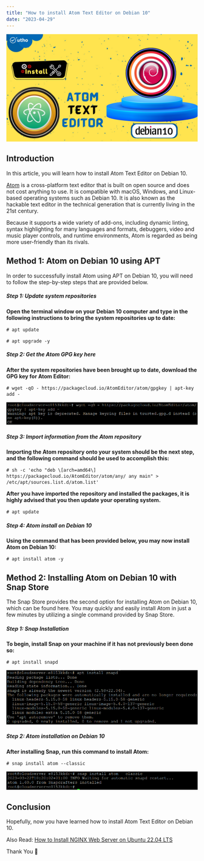 ```yaml
---
title: "How to install Atom Text Editor on Debian 10"
date: "2023-04-29"
---
```


![How to install Atom Text Editor on Debian 10](images/How-to-install-Atom-Text-Editor-on-Debian-10_utho.jpg)

## Introduction

In this article, you will learn how to install Atom Text Editor on Debian 10.

[Atom](https://en.wikipedia.org/wiki/Atom_(text_editor)) is a cross-platform text editor that is built on open source and does not cost anything to use. It is compatible with macOS, Windows, and Linux-based operating systems such as Debian 10. It is also known as the hackable text editor in the technical generation that is currently living in the 21st century.

Because it supports a wide variety of add-ons, including dynamic linting, syntax highlighting for many languages and formats, debuggers, video and music player controls, and runtime environments, Atom is regarded as being more user-friendly than its rivals.

## Method 1: Atom on Debian 10 using APT

In order to successfully install Atom using APT on Debian 10, you will need to follow the step-by-step steps that are provided below.

##### Step 1: Update system repositories

**Open the terminal window on your Debian 10 computer and type in the following instructions to bring the system repositories up to date:**

```
# apt update

```

```
# apt upgrade -y

```

##### Step 2: Get the Atom GPG key here

**After the system repositories have been brought up to date, download the GPG key for Atom Editor:**

```
# wget -qO - https://packagecloud.io/AtomEditor/atom/gpgkey | apt-key add -

```

![output](images/image-882.png)

##### Step 3: Import information from the Atom repository

**Importing the Atom repository onto your system should be the next step, and the following command should be used to accomplish this:**

```
# sh -c 'echo "deb \[arch=amd64\] https://packagecloud.io/AtomEditor/atom/any/ any main" > /etc/apt/sources.list.d/atom.list'

```

****After you have imported the repository and installed the packages, it is highly advised that you then update your operating system.****

```
# apt update

```

##### Step 4: Atom install on Debian 10

**Using the command that has been provided below, you may now install Atom on Debian 10:**

```
# apt install atom -y

```

## Method 2: Installing Atom on Debian 10 with Snap Store

The Snap Store provides the second option for installing Atom on Debian 10, which can be found here. You may quickly and easily install Atom in just a few minutes by utilizing a single command provided by Snap Store.

##### Step 1: Snap Installation

**To begin, install Snap on your machine if it has not previously been done so:**

```
# apt install snapd

```

![command output](images/image-883.png)

##### Step 2: Atom installation on Debian 10

**After installing Snap, run this command to install Atom:**

```
# snap install atom --classic

```

![How to install Atom Text Editor on Debian 10](images/image-884.png)

## Conclusion

Hopefully, now you have learned how to install Atom Text Editor on Debian 10.

Also Read: [How to Install NGINX Web Server on Ubuntu 22.04 LTS](https://utho.com/docs/tutorial/how-to-install-nginx-web-server-on-ubuntu-22-04-lts/)

Thank You 🙂
